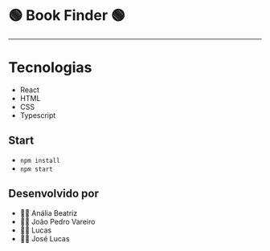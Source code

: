# 🟢 Book Finder 🟢
--- 

# Tecnologias
   * React
   * HTML
   * CSS
   * Typescript

## Start
   * `npm install`
   * `npm start`

## Desenvolvido por 
* 👩‍💻 Anália Beatriz
* 👩‍💻 João Pedro Vareiro
* 👩‍💻 Lucas
* 👩‍💻 José Lucas